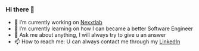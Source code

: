 ### Hi there 👋

- 🔭 I’m currently working on [Nexxtlab](https://www.nexxtlab.lu/)
- 🌱 I’m currently learning on how I can became a better Software Engineer
- 💬 Ask me about anything, I will always try to give u an answer
- 📫 How to reach me: U can always contact me through my [LinkedIn](https://www.linkedin.com/in/renatompf)
